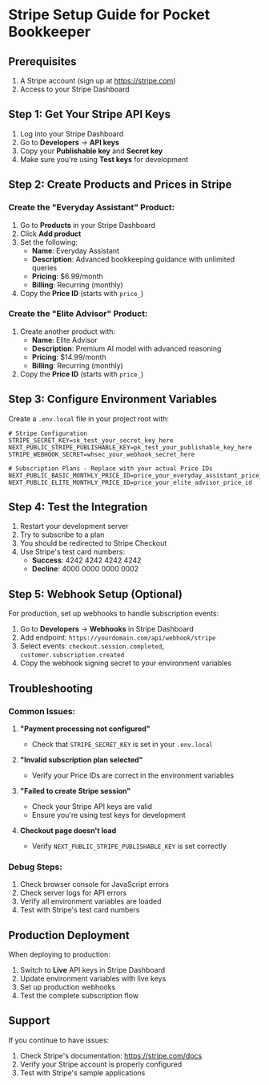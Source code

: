 # Stripe Setup Guide for Pocket Bookkeeper

## Prerequisites
1. A Stripe account (sign up at https://stripe.com)
2. Access to your Stripe Dashboard

## Step 1: Get Your Stripe API Keys

1. Log into your Stripe Dashboard
2. Go to **Developers** → **API keys**
3. Copy your **Publishable key** and **Secret key**
4. Make sure you're using **Test keys** for development

## Step 2: Create Products and Prices in Stripe

### Create the "Everyday Assistant" Product:
1. Go to **Products** in your Stripe Dashboard
2. Click **Add product**
3. Set the following:
   - **Name**: Everyday Assistant
   - **Description**: Advanced bookkeeping guidance with unlimited queries
   - **Pricing**: $6.99/month
   - **Billing**: Recurring (monthly)
4. Copy the **Price ID** (starts with `price_`)

### Create the "Elite Advisor" Product:
1. Create another product with:
   - **Name**: Elite Advisor
   - **Description**: Premium AI model with advanced reasoning
   - **Pricing**: $14.99/month
   - **Billing**: Recurring (monthly)
4. Copy the **Price ID** (starts with `price_`)

## Step 3: Configure Environment Variables

Create a `.env.local` file in your project root with:

```env
# Stripe Configuration
STRIPE_SECRET_KEY=sk_test_your_secret_key_here
NEXT_PUBLIC_STRIPE_PUBLISHABLE_KEY=pk_test_your_publishable_key_here
STRIPE_WEBHOOK_SECRET=whsec_your_webhook_secret_here

# Subscription Plans - Replace with your actual Price IDs
NEXT_PUBLIC_BASIC_MONTHLY_PRICE_ID=price_your_everyday_assistant_price_id
NEXT_PUBLIC_ELITE_MONTHLY_PRICE_ID=price_your_elite_advisor_price_id
```

## Step 4: Test the Integration

1. Restart your development server
2. Try to subscribe to a plan
3. You should be redirected to Stripe Checkout
4. Use Stripe's test card numbers:
   - **Success**: 4242 4242 4242 4242
   - **Decline**: 4000 0000 0000 0002

## Step 5: Webhook Setup (Optional)

For production, set up webhooks to handle subscription events:

1. Go to **Developers** → **Webhooks** in Stripe Dashboard
2. Add endpoint: `https://yourdomain.com/api/webhook/stripe`
3. Select events: `checkout.session.completed`, `customer.subscription.created`
4. Copy the webhook signing secret to your environment variables

## Troubleshooting

### Common Issues:

1. **"Payment processing not configured"**
   - Check that `STRIPE_SECRET_KEY` is set in your `.env.local`

2. **"Invalid subscription plan selected"**
   - Verify your Price IDs are correct in the environment variables

3. **"Failed to create Stripe session"**
   - Check your Stripe API keys are valid
   - Ensure you're using test keys for development

4. **Checkout page doesn't load**
   - Verify `NEXT_PUBLIC_STRIPE_PUBLISHABLE_KEY` is set correctly

### Debug Steps:

1. Check browser console for JavaScript errors
2. Check server logs for API errors
3. Verify all environment variables are loaded
4. Test with Stripe's test card numbers

## Production Deployment

When deploying to production:

1. Switch to **Live** API keys in Stripe Dashboard
2. Update environment variables with live keys
3. Set up production webhooks
4. Test the complete subscription flow

## Support

If you continue to have issues:
1. Check Stripe's documentation: https://stripe.com/docs
2. Verify your Stripe account is properly configured
3. Test with Stripe's sample applications 